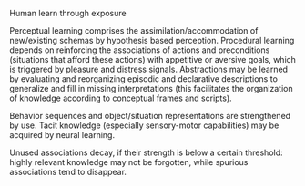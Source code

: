 Human learn through exposure

Perceptual learning comprises the assimilation/accommodation of new/existing schemas by hypothesis based perception. Procedural learning depends on reinforcing the associations of actions and preconditions (situations that afford these actions) with appetitive or aversive goals, which is triggered by pleasure and distress signals. Abstractions may be learned by evaluating and reorganizing episodic and declarative descriptions to generalize and fill in missing interpretations (this facilitates the organization of knowledge according to conceptual frames and scripts).

Behavior sequences and object/situation representations are strengthened by use. Tacit knowledge (especially sensory-motor capabilities) may be acquired by neural learning.

Unused associations decay, if their strength is below a certain threshold: highly relevant knowledge may not be forgotten, while spurious associations tend to disappear.


